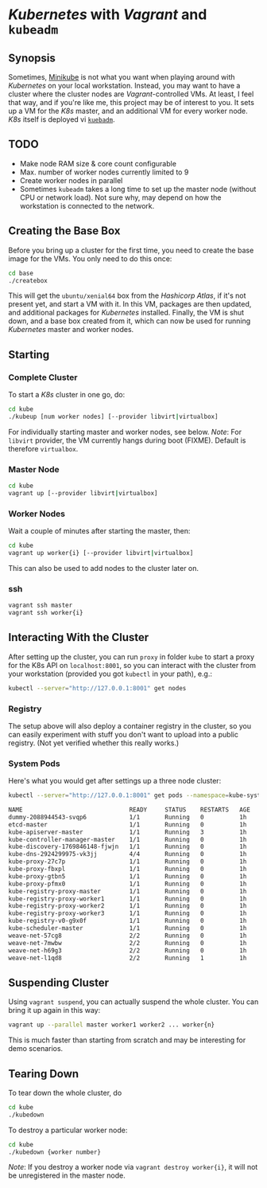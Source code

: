 # *Kubernetes* with *Vagrant* and `kubeadm`

## Synopsis

Sometimes, [Minikube](https://kubernetes.io/docs/getting-started-guides/minikube/) is not what you want when playing around with *Kubernetes* on your local workstation. Instead, you may want to have a cluster where the cluster nodes are *Vagrant*-controlled VMs. At least, I feel that way, and if you're like me, this project may be of interest to you. It sets up a VM for the *K8s* master, and an additional VM for every worker node. *K8s* itself is deployed vi [`kuebadm`](https://kubernetes.io/docs/getting-started-guides/kubeadm/).

## TODO

- Make node RAM size & core count configurable
- Max. number of worker nodes currently limited to 9
- Create worker nodes in parallel
- Sometimes `kubeadm` takes a long time to set up the master node (without CPU or network load). Not sure why, may depend on how the workstation is connected to the network. 


## Creating the Base Box

Before you bring up a cluster for the first time, you need to create the base image for the VMs. You only need to do this once:

```bash
cd base
./createbox
```

This will get the `ubuntu/xenial64` box from the *Hashicorp* *Atlas*, if it's not present yet, and start a VM with it. In this VM, packages are then updated, and additional packages for *Kubernetes* installed. Finally, the VM is shut down, and a base box created from it, which can now be used for running *Kubernetes* master and worker nodes. 


## Starting

### Complete Cluster

To start a *K8s* cluster in one go, do:

```bash
cd kube
./kubeup [num worker nodes] [--provider libvirt|virtualbox]
```

For individually starting master and worker nodes, see below. *Note*: For `libvirt` provider, the VM currently hangs during boot (FIXME). Default is therefore `virtualbox`.

### Master Node

```bash
cd kube
vagrant up [--provider libvirt|virtualbox]
```

### Worker Nodes

Wait a couple of minutes after starting the master, then:

```bash
cd kube
vagrant up worker{i} [--provider libvirt|virtualbox]
```

This can also be used to add nodes to the cluster later on.

### ssh

```bash
vagrant ssh master
vagrant ssh worker{i}
```


## Interacting With the Cluster

After setting up the cluster, you can run `proxy` in folder `kube` to start a proxy for the K8s API on `localhost:8001`, so you can interact with the cluster from your workstation (provided you got `kubectl` in your path), e.g.:

```bash
kubectl --server="http://127.0.0.1:8001" get nodes
```

### Registry

The setup above will also deploy a container registry in the cluster, so you can easily experiment with stuff you don't want to upload into a public registry. (Not yet verified whether this really works.) 

### System Pods

Here's what you would get after settings up a three node cluster:

```bash
kubectl --server="http://127.0.0.1:8001" get pods --namespace=kube-system

NAME                              READY     STATUS    RESTARTS   AGE
dummy-2088944543-svqp6            1/1       Running   0          1h
etcd-master                       1/1       Running   0          1h
kube-apiserver-master             1/1       Running   3          1h
kube-controller-manager-master    1/1       Running   0          1h
kube-discovery-1769846148-fjwjn   1/1       Running   0          1h
kube-dns-2924299975-vk3jj         4/4       Running   0          1h
kube-proxy-27c7p                  1/1       Running   0          1h
kube-proxy-fbxpl                  1/1       Running   0          1h
kube-proxy-gtbn5                  1/1       Running   0          1h
kube-proxy-pfmx0                  1/1       Running   0          1h
kube-registry-proxy-master        1/1       Running   0          1h
kube-registry-proxy-worker1       1/1       Running   0          1h
kube-registry-proxy-worker2       1/1       Running   0          1h
kube-registry-proxy-worker3       1/1       Running   0          1h
kube-registry-v0-g9x0f            1/1       Running   0          1h
kube-scheduler-master             1/1       Running   0          1h
weave-net-57cg8                   2/2       Running   0          1h
weave-net-7mwbw                   2/2       Running   0          1h
weave-net-h69g3                   2/2       Running   0          1h
weave-net-l1qd8                   2/2       Running   1          1h
```

## Suspending Cluster

Using `vagrant suspend`, you can actually suspend the whole cluster. You can bring it up again in this way:

```bash
vagrant up --parallel master worker1 worker2 ... worker{n}
```

This is much faster than starting from scratch and may be interesting for demo scenarios.


## Tearing Down

To tear down the whole cluster, do

```bash
cd kube
./kubedown
```

To destroy a particular worker node:

```bash
cd kube
./kubedown {worker number}
```

*Note*: If you destroy a worker node via `vagrant destroy worker{i}`, it will not be unregistered in the master node.
